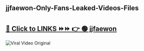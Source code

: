
 ## jjfaewon-Only-Fans-Leaked-Videos-Files

# <h2><a href="https://mediaupload.pro?jjfaewon">🔗 Click to LINKS ⏩⏩ 👉 🟢 jjfaewon </a></h2>

<a href="https://mediaupload.pro?jjfaewon" rel="nofollow" data-target="animated-image.originalLink"><img src="https://i.ibb.co.com/xMMVF88/686577567.gif" alt="Viral Video Original" style="max-width: 100%; display: inline-block;" data-target="animated-image.originalImage"></a>